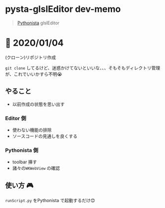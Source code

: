 # pysta-glslEditor dev-memo
> [Pythonista](http://omz-software.com/pythonista/) glslEditor

# 📝 2020/01/04
(クローン)リポジトリ作成


`git clone` してるけど、迷惑かけてないといいな、、、そもそもディレクトリ管理が、これでいいかすら不明😭

## やること
- 以前作成の状態を思い出す

### Editor 側
- 使わない機能の排除
- ソースコードの見通しを良くする

### Pythonista 側
- toolbar 挿す
- 諸々の`WKWebView` の確認


## 使い方 🎮
`runScript.py` をPythonista で起動するだけ😊

